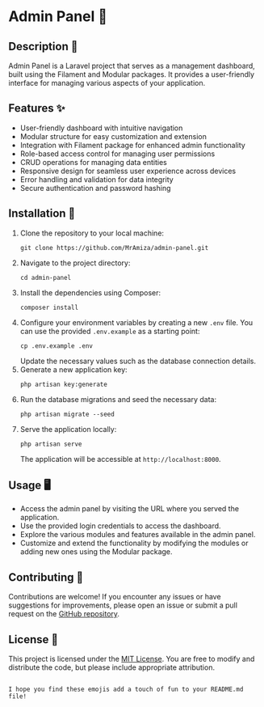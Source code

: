 # Admin Panel 💼

## Description 📝
Admin Panel is a Laravel project that serves as a management dashboard, built using the Filament and Modular packages. It provides a user-friendly interface for managing various aspects of your application.

## Features ✨
- User-friendly dashboard with intuitive navigation
- Modular structure for easy customization and extension
- Integration with Filament package for enhanced admin functionality
- Role-based access control for managing user permissions
- CRUD operations for managing data entities
- Responsive design for seamless user experience across devices
- Error handling and validation for data integrity
- Secure authentication and password hashing

## Installation 🚀
1. Clone the repository to your local machine:
   ```shell
   git clone https://github.com/MrAmiza/admin-panel.git
   ```
2. Navigate to the project directory:
   ```shell
   cd admin-panel
   ```
3. Install the dependencies using Composer:
   ```shell
   composer install
   ```
4. Configure your environment variables by creating a new `.env` file. You can use the provided `.env.example` as a starting point:
   ```shell
   cp .env.example .env
   ```
   Update the necessary values such as the database connection details.
5. Generate a new application key:
   ```shell
   php artisan key:generate
   ```
6. Run the database migrations and seed the necessary data:
   ```shell
   php artisan migrate --seed
   ```
7. Serve the application locally:
   ```shell
   php artisan serve
   ```
   The application will be accessible at `http://localhost:8000`.

## Usage 🖥️
- Access the admin panel by visiting the URL where you served the application.
- Use the provided login credentials to access the dashboard.
- Explore the various modules and features available in the admin panel.
- Customize and extend the functionality by modifying the modules or adding new ones using the Modular package.

## Contributing 🤝
Contributions are welcome! If you encounter any issues or have suggestions for improvements, please open an issue or submit a pull request on the [GitHub repository](https://github.com/MrAmiza/admin-panel).

## License 📜
This project is licensed under the [MIT License](https://opensource.org/licenses/MIT). You are free to modify and distribute the code, but please include appropriate attribution.
```

I hope you find these emojis add a touch of fun to your README.md file!